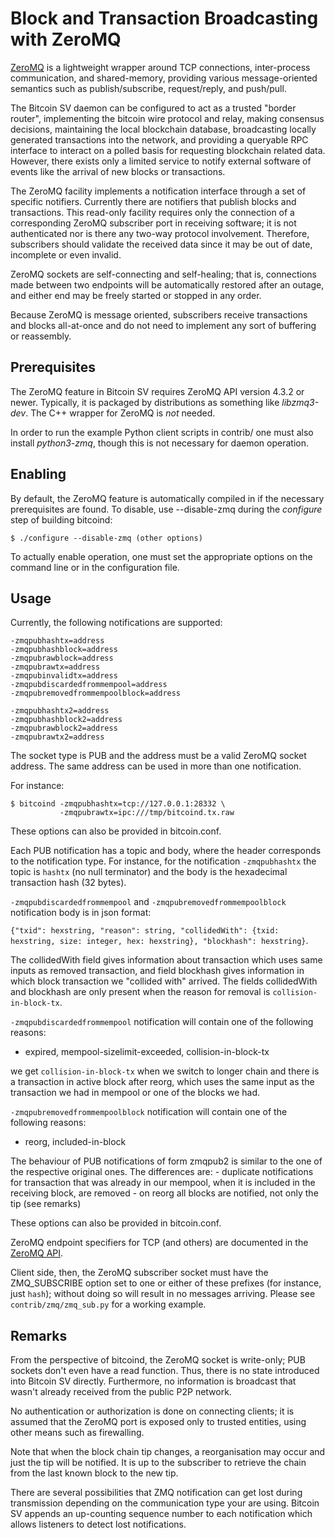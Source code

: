 # Block and Transaction Broadcasting with ZeroMQ

[ZeroMQ](http://zeromq.org/) is a lightweight wrapper around TCP
connections, inter-process communication, and shared-memory,
providing various message-oriented semantics such as publish/subscribe,
request/reply, and push/pull.

The Bitcoin SV daemon can be configured to act as a trusted "border
router", implementing the bitcoin wire protocol and relay, making
consensus decisions, maintaining the local blockchain database,
broadcasting locally generated transactions into the network, and
providing a queryable RPC interface to interact on a polled basis for
requesting blockchain related data. However, there exists only a
limited service to notify external software of events like the arrival
of new blocks or transactions.

The ZeroMQ facility implements a notification interface through a set
of specific notifiers. Currently there are notifiers that publish
blocks and transactions. This read-only facility requires only the
connection of a corresponding ZeroMQ subscriber port in receiving
software; it is not authenticated nor is there any two-way protocol
involvement. Therefore, subscribers should validate the received data
since it may be out of date, incomplete or even invalid.

ZeroMQ sockets are self-connecting and self-healing; that is,
connections made between two endpoints will be automatically restored
after an outage, and either end may be freely started or stopped in
any order.

Because ZeroMQ is message oriented, subscribers receive transactions
and blocks all-at-once and do not need to implement any sort of
buffering or reassembly.

## Prerequisites

The ZeroMQ feature in Bitcoin SV requires ZeroMQ API version 4.3.2 or
newer. Typically, it is packaged by distributions as something like
*libzmq3-dev*. The C++ wrapper for ZeroMQ is *not* needed.

In order to run the example Python client scripts in contrib/ one must
also install *python3-zmq*, though this is not necessary for daemon
operation.

## Enabling

By default, the ZeroMQ feature is automatically compiled in if the
necessary prerequisites are found.  To disable, use --disable-zmq
during the *configure* step of building bitcoind:

    $ ./configure --disable-zmq (other options)

To actually enable operation, one must set the appropriate options on
the command line or in the configuration file.

## Usage

Currently, the following notifications are supported:

    -zmqpubhashtx=address
    -zmqpubhashblock=address
    -zmqpubrawblock=address
    -zmqpubrawtx=address
    -zmqpubinvalidtx=address
    -zmqpubdiscardedfrommempool=address
    -zmqpubremovedfrommempoolblock=address

    -zmqpubhashtx2=address
    -zmqpubhashblock2=address
    -zmqpubrawblock2=address
    -zmqpubrawtx2=address


The socket type is PUB and the address must be a valid ZeroMQ socket
address. The same address can be used in more than one notification.

For instance:

    $ bitcoind -zmqpubhashtx=tcp://127.0.0.1:28332 \
               -zmqpubrawtx=ipc:///tmp/bitcoind.tx.raw

These options can also be provided in bitcoin.conf.

Each PUB notification has a topic and body, where the header
corresponds to the notification type. For instance, for the
notification `-zmqpubhashtx` the topic is `hashtx` (no null
terminator) and the body is the hexadecimal transaction hash (32
bytes).

`-zmqpubdiscardedfrommempool` and `-zmqpubremovedfrommempoolblock` notification body
is in json format:

`{"txid": hexstring, "reason": string, "collidedWith": {txid: hexstring, size: integer, hex: hexstring}, "blockhash": hexstring}`.

The collidedWith field gives information about transaction which uses same inputs as removed transaction, and field blockhash
gives information in which block transaction we "collided with" arrived.
The fields collidedWith and blockhash are only present when the reason for removal is `collision-in-block-tx`.

`-zmqpubdiscardedfrommempool` notification will contain one of the following reasons:
- expired, mempool-sizelimit-exceeded, collision-in-block-tx

we get `collision-in-block-tx` when we switch to longer chain and there is a
transaction in active block after reorg, which uses the same input as the transaction we had
in mempool or one of the blocks we had.

`-zmqpubremovedfrommempoolblock` notification will contain one of the following reasons:
- reorg, included-in-block

The behaviour of PUB notifications of form zmqpub<body>2 is similar to
the one of the respective original ones. The differences are:
	- duplicate notifications for transaction that was already in 
	our mempool, when it is included in the receiving block, are removed
	- on reorg all blocks are notified, not only the tip (see 
	remarks)

These options can also be provided in bitcoin.conf.

ZeroMQ endpoint specifiers for TCP (and others) are documented in the
[ZeroMQ API](http://api.zeromq.org/master:_start).

Client side, then, the ZeroMQ subscriber socket must have the
ZMQ_SUBSCRIBE option set to one or either of these prefixes (for
instance, just `hash`); without doing so will result in no messages
arriving. Please see `contrib/zmq/zmq_sub.py` for a working example.

## Remarks

From the perspective of bitcoind, the ZeroMQ socket is write-only; PUB
sockets don't even have a read function. Thus, there is no state
introduced into Bitcoin SV directly. Furthermore, no information is
broadcast that wasn't already received from the public P2P network.

No authentication or authorization is done on connecting clients; it
is assumed that the ZeroMQ port is exposed only to trusted entities,
using other means such as firewalling.

Note that when the block chain tip changes, a reorganisation may occur
and just the tip will be notified. It is up to the subscriber to
retrieve the chain from the last known block to the new tip.

There are several possibilities that ZMQ notification can get lost
during transmission depending on the communication type your are
using. Bitcoin SV appends an up-counting sequence number to each
notification which allows listeners to detect lost notifications.
